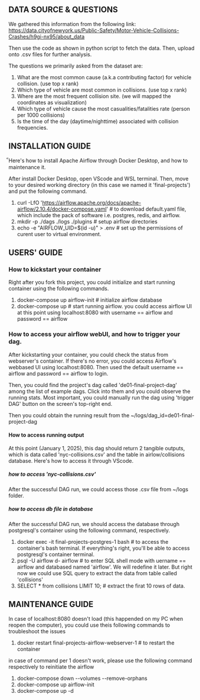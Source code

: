 ## DATA SOURCE & QUESTIONS

We gathered this information from the following link:
    https://data.cityofnewyork.us/Public-Safety/Motor-Vehicle-Collisions-Crashes/h9gi-nx95/about_data

Then use the code as shown in python script to fetch the data. Then, upload onto .csv files for further analysis.

The questions we primarily asked from the dataset are:
1. What are the most common cause (a.k.a contributing factor) for vehicle collision. (use top x rank)
2. Which type of vehicle are most common in collisions. (use top x rank)
3. Where are the most frequent collision site. (we will mapped the coordinates as visualization)
4. Which type of vehicle cause the most casualities/fatalities rate (person per 1000 collisions)
5. Is the time of the day (daytime/nighttime) associated with collision frequencies.



## INSTALLATION GUIDE

็Here's how to install Apache Airflow through Docker Desktop, and how to maintenance it.

After install Docker Desktop, open VScode and WSL terminal. Then, move to your desired working directory (in this case we named it 'final-projects') and put the following command.
1. curl -LfO 'https://airflow.apache.org/docs/apache-airflow/2.10.4/docker-compose.yaml'    # to download default.yaml file, which include the pack of software i.e. postgres, redis, and airflow.
2. mkdir -p ./dags ./logs ./plugins     # setup airflow directories
3. echo -e "AIRFLOW_UID=$(id -u)" > .env    # set up the permissions of curent user to virtual environment.



## USERS' GUIDE

### How to kickstart your container
Right after you fork this project, you could initialize and start running container using the following commands.
1. docker-compose up airflow-init       # initialize airflow database
2. docker-compose up        # start running airflow. you could access airflow UI at this point using localhost:8080 with username == airflow and password == airflow

### How to access your airflow webUI, and how to trigger your dag.
After kickstarting your container, you could check the status from webserver's container. If there's no error, you could access Airflow's webbased UI using localhost:8080. Then used the default username == airflow and password == airflow to login.

Then, you could find the project's dag called 'de01-final-project-dag' among the list of example dags. Click into them and you could observe the running stats. Most important, you could manually run the dag using 'trigger DAG' button on the screen's top-right end.

Then you could obtain the running result from the ~/logs/dag_id=de01-final-project-dag

#### How to access running output
At this point (January 1, 2025), this dag should return 2 tangible outputs, which is data called 'nyc-collisions.csv' and the table in airlow/collisions database. Here's how to access it through VScode.

##### how to access 'nyc-collisions.csv'
After the successful DAG run, we could access those .csv file from ~/logs folder.

##### how to access db file in database
After the successful DAG run, we should access the database through postgresql's container using the following command, respectively.
1. docker exec -it final-projects-postgres-1 bash   # to access the container's bash terminal. If everything's right, you'll be able to access postgresql's container terminal.
2. psql -U airflow d- airflow   # to enter SQL shell mode with uername == airflow and databased named 'airflow'. We will redefine it later. But right now we could use SQL query to extract the data from table called 'collisions'
3. SELECT * from collisions LIMIT 10;   # extract the firat 10 rows of data.



## MAINTENANCE GUIDE

In case of localhost:8080 doesn't load (this happended on my PC when reopen the computer), you could use theis following commands to troubleshoot the issues
1. docker restart final-projects-airflow-webserver-1       # to restart the container

in case of command per 1 doesn't work, please use the following command respectively to reinitiate the airflow
1. docker-compose down --volumes --remove-orphans
2. docker-compose up airflow-init
3. docker-compose up -d

